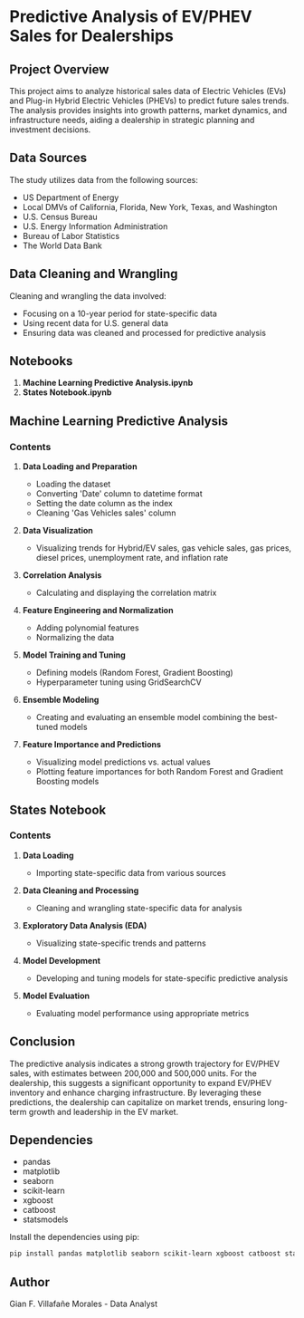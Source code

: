 # Predictive Analysis of EV/PHEV Sales for Dealerships

## Project Overview

This project aims to analyze historical sales data of Electric Vehicles (EVs) and Plug-in Hybrid Electric Vehicles (PHEVs) to predict future sales trends. The analysis provides insights into growth patterns, market dynamics, and infrastructure needs, aiding a dealership in strategic planning and investment decisions.

## Data Sources

The study utilizes data from the following sources:
- US Department of Energy
- Local DMVs of California, Florida, New York, Texas, and Washington
- U.S. Census Bureau
- U.S. Energy Information Administration
- Bureau of Labor Statistics
- The World Data Bank

## Data Cleaning and Wrangling

Cleaning and wrangling the data involved:
- Focusing on a 10-year period for state-specific data
- Using recent data for U.S. general data
- Ensuring data was cleaned and processed for predictive analysis

## Notebooks

1. **Machine Learning Predictive Analysis.ipynb**
2. **States Notebook.ipynb**

## Machine Learning Predictive Analysis

### Contents

1. **Data Loading and Preparation**
   - Loading the dataset
   - Converting 'Date' column to datetime format
   - Setting the date column as the index
   - Cleaning 'Gas Vehicles sales' column

2. **Data Visualization**
   - Visualizing trends for Hybrid/EV sales, gas vehicle sales, gas prices, diesel prices, unemployment rate, and inflation rate

3. **Correlation Analysis**
   - Calculating and displaying the correlation matrix

4. **Feature Engineering and Normalization**
   - Adding polynomial features
   - Normalizing the data

5. **Model Training and Tuning**
   - Defining models (Random Forest, Gradient Boosting)
   - Hyperparameter tuning using GridSearchCV

6. **Ensemble Modeling**
   - Creating and evaluating an ensemble model combining the best-tuned models

7. **Feature Importance and Predictions**
   - Visualizing model predictions vs. actual values
   - Plotting feature importances for both Random Forest and Gradient Boosting models

## States Notebook

### Contents

1. **Data Loading**
   - Importing state-specific data from various sources

2. **Data Cleaning and Processing**
   - Cleaning and wrangling state-specific data for analysis

3. **Exploratory Data Analysis (EDA)**
   - Visualizing state-specific trends and patterns

4. **Model Development**
   - Developing and tuning models for state-specific predictive analysis

5. **Model Evaluation**
   - Evaluating model performance using appropriate metrics

## Conclusion

The predictive analysis indicates a strong growth trajectory for EV/PHEV sales, with estimates between 200,000 and 500,000 units. For the dealership, this suggests a significant opportunity to expand EV/PHEV inventory and enhance charging infrastructure. By leveraging these predictions, the dealership can capitalize on market trends, ensuring long-term growth and leadership in the EV market.

## Dependencies

- pandas
- matplotlib
- seaborn
- scikit-learn
- xgboost
- catboost
- statsmodels

Install the dependencies using pip:

```bash
pip install pandas matplotlib seaborn scikit-learn xgboost catboost statsmodels
```

## Author

Gian F. Villafañe Morales - Data Analyst

